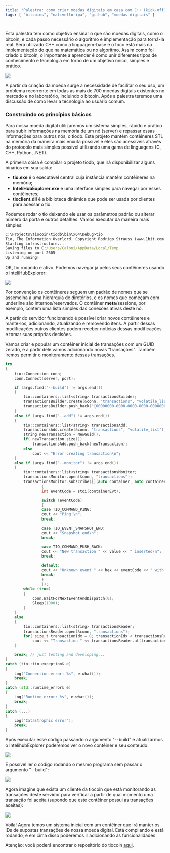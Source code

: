 ```yaml
---
title: "Palestra: como criar moedas digitais em casa com C++ (kick-off)"
tags: [ "bitcoins", "nativefloripa", "github", "moedas digitais" ]

---
```

Esta palestra tem como objetivo ensinar o que são moedas digitais, como o bitcoin, e cada passo necessário o algoritmo e implementação para torná-la real. Será utilizado C++ como a linguagem-base e o foco está mais na implementação do que na matemática ou no algoritmo. Assim como foi criado o bitcoin, o importante a aprender é como unir diferentes tipos de conhecimento e tecnologia em torno de um objetivo único, simples e prático.

![](/images/tiocoin.png)

A partir da criação da moeda surge a necessidade de facilitar o seu uso, um problema recorrente em todas as mais de 700 moedas digitais existentes no mercado e no laboratório, incluindo o bitcoin. Após a palestra teremos uma discussão de como levar a tecnologia ao usuário comum.

### Construindo os princípios básicos

Para nossa moeda digital utilizaremos um sistema simples, rápido e prático para subir informações na memória de um nó (server) e repassar essas informações para outros nós, o tiodb. Este projeto mantém contêineres STL na memória da maneira mais enxuta possível e eles são acessíveis através do protocolo mais simples possível utilizando uma gama de linguagens (C, C++, Python, .NET).

A primeira coisa é compilar o projeto tiodb, que irá disponibilizar alguns binários em sua saída:

 - __tio.exe__ é o executável central cuja instância mantém contêineres na memória;
 - __InteliHubExplorer.exe__ é uma interface simples para navegar por esses contêineres;
 - __tioclient.dll__ é a biblioteca dinâmica que pode ser usada por clientes para acessar o tio.

Podemos rodar o tio deixando ele usar os parâmetros padrão ou alterar número da porta e outros detalhes. Vamos executar da maneira mais simples:

```cmd
C:\Projects\tiocoin\tiodb\bin\x64\Debug>tio
Tio, The Information Overlord. Copyright Rodrigo Strauss (www.1bit.com.br)
Starting infrastructure...
Saving files to C:/Users/Caloni/AppData/Local/Temp
Listening on port 2605
Up and running!
```

OK, tio rodando e ativo. Podemos navegar já pelos seus contêineres usando o InteliHubExplorer:

![](/images/intelihubexplorer-guide.png)

Por convenção os contêineres seguem um padrão de nomes que se assemelha a uma hierarquia de diretórios, e os nomes que começam com underline são internos/reservados. O contêiner __meta__/sessions, por exemplo, contém uma lista simples das conexões ativas deste nó.

A partir do servidor funcionando é possível criar novos contêineres e mantê-los, adicionando, atualizando e removendo itens. A partir dessas modificações outros clientes podem receber notícias dessas modificações e tomar suas próprias decisões.

Vamos criar e popular um contêiner inicial de transações com  um GUID zerado, e a partir dele vamos adicionando novas "transações". Também iremos permitir o monitoramento dessas transações.

```cpp
try
{
    tio::Connection conn;
    conn.Connect(server, port);

    if (args.find("--build") != args.end())
    {
        tio::containers::list<string> transactionsBuilder;
        transactionsBuilder.create(&conn, "transactions", "volatile_list");
        transactionsBuilder.push_back("{00000000-0000-0000-0000-0000000000000");
    }
    else if (args.find("--add") != args.end())
    {
        tio::containers::list<string> transactionsAdd;
        transactionsAdd.create(&conn, "transactions", "volatile_list");
        string newTransaction = NewGuid();
        if( newTransaction.size())
            transactionsAdd.push_back(newTransaction);
        else
            cout << "Error creating transaction\n";
    }
    else if (args.find("--monitor") != args.end())
    {
        tio::containers::list<string> transactionsMonitor;
        transactionsMonitor.open(&conn, "transactions");
        transactionsMonitor.subscribe([](auto container, auto containerEvt, auto key, auto value)
                {
                int eventCode = stoi(containerEvt);

                switch (eventCode)
                {
                case TIO_COMMAND_PING:
                cout << "Ping!\n";
                break;

                case TIO_EVENT_SNAPSHOT_END:
                cout << "Snapshot end\n";
                break;

                case TIO_COMMAND_PUSH_BACK:
                cout << "New transaction " << value << " inserted\n";
                break;

                default:
                cout << "Unknown event " << hex << eventCode << " with key " << dec << key << " and with value " << value;
                break;
                }
                });
        while (true)
        {
            conn.WaitForNextEventAndDispatch(0);
            Sleep(1000);
        }
    }
    else
    {
        tio::containers::list<string> transactionsReader;
        transactionsReader.open(&conn, "transactions");
        for( size_t transactionIdx = 0; transactionIdx < transactionsReader.size(); ++transactionIdx )
            cout << "Transaction " << transactionsReader.at(transactionIdx) << endl;
    }

    break; // just testing and developing...
}
catch (tio::tio_exception& e)
{
    Log("Connection error: %s", e.what());
    break;
}
catch (std::runtime_error& e)
{
    Log("Runtime error: %s", e.what());
    break;
}
catch (...)
{
    Log("Catastrophic error");
    break;
}
```

Após executar esse código passando o argumento "--build" e atualizarmos o IntelihubExplorer poderemos ver o novo contêiner e seu conteúdo:

![](/images/intelihubexplorer-transactions.png)

É possível ler o código rodando o mesmo programa sem passar o argumento "--build":

![](/images/tiocointest-transactions.png)

Agora imagine que exista um cliente da tiocoin que está monitorando as transações deste servidor para verificar a partir de qual momento uma transação foi aceita (supondo que este contêiner possui as transações aceitas):

![](/images/tiocoinserver-kick-off.png)

Voilà! Agora temos um sistema inicial com um contêiner que irá manter os IDs de supostas transações de nossa moeda digital. Está compilando e está rodando, e em cima disso poderemos ir adicionando as funcionalidades.

Atenção: você poderá encontrar o repositório do tiocoin [aqui](https://github.com/bitforgebr/tiocoin).
